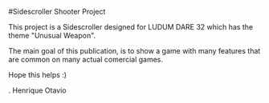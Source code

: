 #Sidescroller Shooter Project

This project is a Sidescroller designed for LUDUM DARE 32 which has the theme "Unusual Weapon".

The main goal of this publication, is to show a game with many features that are common on many actual comercial games.

Hope this helps :)

.
Henrique Otavio
